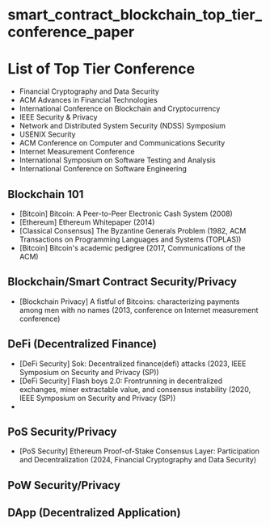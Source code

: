 # smart_contract_blockchain_top_tier_conference_paper



# List of Top Tier Conference
+ Financial Cryptography and Data Security
+ ACM Advances in Financial Technologies
+ International Conference on Blockchain and Cryptocurrency
+ IEEE Security & Privacy
+ Network and Distributed System Security (NDSS) Symposium
+ USENIX Security
+ ACM Conference on Computer and Communications Security
+ Internet Measurement Conference
+ International Symposium on Software Testing and Analysis
+ International Conference on Software Engineering


## Blockchain 101
+ [Bitcoin] Bitcoin: A Peer-to-Peer Electronic Cash System (2008)
+ [Ethereum] Ethereum Whitepaper (2014)
+ [Classical Consensus] The Byzantine Generals Problem (1982, ACM Transactions on Programming Languages and Systems (TOPLAS))
+ [Bitcoin] Bitcoin's academic pedigree (2017, Communications of the ACM)


## Blockchain/Smart Contract Security/Privacy

+  [Blockchain Privacy] A fistful of Bitcoins:  characterizing payments among men with no names (2013, conference on Internet measurement conference)


## DeFi (Decentralized Finance)
+ [DeFi Security] Sok: Decentralized finance(defi) attacks (2023, IEEE Symposium on Security and Privacy (SP))
+ [DeFi Security] Flash boys 2.0: Frontrunning in decentralized exchanges, miner extractable value, and consensus instability (2020, IEEE Symposium on Security and Privacy (SP))
+ 

## PoS Security/Privacy
+ [PoS Security] Ethereum Proof-of-Stake Consensus Layer: Participation and Decentralization (2024, Financial Cryptography and Data  Security)


## PoW Security/Privacy

## DApp (Decentralized Application)
